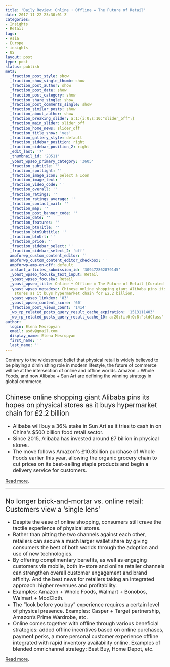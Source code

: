 ```yaml
---
title: 'Daily Review: Online + Offline = The Future of Retail'
date: 2017-11-22 23:30:01 Z
categories:
- Insights
- Retail
tags:
- Asia
- Europe
- insights
- US
layout: post
type: post
status: publish
meta:
  _fraction_post_style: show
  _fraction_show_single_thumb: show
  _fraction_post_author: show
  _fraction_post_date: show
  _fraction_post_category: show
  _fraction_share_single: show
  _fraction_post_comments_single: show
  _fraction_similar_posts: show
  _fraction_about_author: show
  _fraction_breaking_slider: a:1:{i:0;s:10:"slider_off";}
  _fraction_main_slider: slider_off
  _fraction_home_news: slider_off
  _fraction_title_show: 'yes'
  _fraction_gallery_style: default
  _fraction_sidebar_position: right
  _fraction_sidebar_position_2: right
  _edit_last: '7'
  _thumbnail_id: '28511'
  _yoast_wpseo_primary_category: '3605'
  _fraction_subtitle: ''
  _fraction_spotlight: ''
  _fraction_image_icon: Select a Icon
  _fraction_image_text: ''
  _fraction_video_code: ''
  _fraction_overall: ''
  _fraction_ratings: ''
  _fraction_ratings_average: ''
  _fraction_contact_mail: ''
  _fraction_map: ''
  _fraction_post_banner_code: ''
  _fraction_date: ''
  _fraction_features: ''
  _fraction_btnTitle: ''
  _fraction_btnSubtitle: ''
  _fraction_btnUrl: ''
  _fraction_price: ''
  _fraction_sidebar_select: ''
  _fraction_sidebar_select_2: 'off'
  ampforwp_custom_content_editor: ''
  ampforwp_custom_content_editor_checkbox: ''
  ampforwp-amp-on-off: default
  instant_articles_submission_id: '309472862879145'
  _yoast_wpseo_focuskw_text_input: Retail
  _yoast_wpseo_focuskw: Retail
  _yoast_wpseo_title: Online + Offline = The Future of Retail [Curated Content]
  _yoast_wpseo_metadesc: Chinese online shopping giant Alibaba pins its hopes on physical
    stores as it buys hypermarket chain for £2.2 billion.
  _yoast_wpseo_linkdex: '83'
  _yoast_wpseo_content_score: '60'
  _fraction_post_views_count: '1414'
  _wp_rp_related_posts_query_result_cache_expiration: '1513111403'
  _wp_rp_related_posts_query_result_cache_10: a:20:{i:0;O:8:"stdClass":2:{s:7:"post_id";s:5:"26179";s:5:"score";s:16:"81.0703458796311";}i:1;O:8:"stdClass":2:{s:7:"post_id";s:5:"28439";s:5:"score";s:17:"77.26613082683727";}i:2;O:8:"stdClass":2:{s:7:"post_id";s:5:"26802";s:5:"score";s:17:"71.26469119670722";}i:3;O:8:"stdClass":2:{s:7:"post_id";s:5:"28157";s:5:"score";s:17:"71.19613584815139";}i:4;O:8:"stdClass":2:{s:7:"post_id";s:5:"27126";s:5:"score";s:17:"64.53517416210298";}i:5;O:8:"stdClass":2:{s:7:"post_id";s:5:"26260";s:5:"score";s:17:"62.59613024975601";}i:6;O:8:"stdClass":2:{s:7:"post_id";s:5:"28564";s:5:"score";s:17:"61.50304283701033";}i:7;O:8:"stdClass":2:{s:7:"post_id";s:5:"28348";s:5:"score";s:17:"61.50304283701033";}i:8;O:8:"stdClass":2:{s:7:"post_id";s:5:"28451";s:5:"score";s:18:"61.375173466119804";}i:9;O:8:"stdClass":2:{s:7:"post_id";s:5:"28408";s:5:"score";s:17:"60.28208605337411";}i:10;O:8:"stdClass":2:{s:7:"post_id";s:5:"28121";s:5:"score";s:16:"59.5825609264188";}i:11;O:8:"stdClass":2:{s:7:"post_id";s:5:"16708";s:5:"score";s:17:"59.25692845781847";}i:12;O:8:"stdClass":2:{s:7:"post_id";s:5:"24600";s:5:"score";s:17:"58.00251851804161";}i:13;O:8:"stdClass":2:{s:7:"post_id";s:5:"28613";s:5:"score";s:17:"57.28958691692832";}i:14;O:8:"stdClass":2:{s:7:"post_id";s:5:"23959";s:5:"score";s:17:"57.28900621812929";}i:15;O:8:"stdClass":2:{s:7:"post_id";s:5:"22437";s:5:"score";s:18:"57.034800166974435";}i:16;O:8:"stdClass":2:{s:7:"post_id";s:5:"28530";s:5:"score";s:18:"56.514336537121494";}i:17;O:8:"stdClass":2:{s:7:"post_id";s:5:"28559";s:5:"score";s:17:"56.27344423095065";}i:18;O:8:"stdClass":2:{s:7:"post_id";s:5:"28274";s:5:"score";s:17:"56.27344423095065";}i:19;O:8:"stdClass":2:{s:7:"post_id";s:5:"28200";s:5:"score";s:17:"56.27344423095065";}}
author:
  login: Elena Mesropyan
  email: asdv@gmail.com
  display_name: Elena Mesropyan
  first_name: ''
  last_name: ''
---
```


<p><span style="font-weight: 400;">Contrary to the widespread belief that physical retail is widely believed to be playing a diminishing role in modern lifestyle, the future of commerce will be at the intersection of online and offline worlds. Amazon + Whole Foods, and now Alibaba + Sun Art are defining the winning strategy in global commerce.</span></p>
<h2><span style="font-weight: 400;">Chinese online shopping giant Alibaba pins its hopes on physical stores as it buys hypermarket chain for £2.2 billion</span><span style="font-weight: 400;"><br />
</span></h2>
<ul>
<li style="font-weight: 400;"><span style="font-weight: 400; font-size: 12pt;">Alibaba will buy a 36% stake in Sun Art as it tries to cash in on China's $500 billion food retail sector.</span></li>
<li style="font-weight: 400;"><span style="font-weight: 400; font-size: 12pt;">Since 2015, Alibaba has invested around £7 billion in physical stores.</span></li>
<li style="font-weight: 400;"><span style="font-weight: 400; font-size: 12pt;">The move follows Amazon's £10.3billion purchase of Whole Foods earlier this year, allowing the organic grocery chain to cut prices on its best-selling staple products and begin a delivery service for customers.</span></li>
</ul>
<p><a href="http://www.thisismoney.co.uk/money/markets/article-5101443/Chinese-giant-Alibaba-buys-hypermarket-chain-2-2bn.html"><span style="font-weight: 400;">Read more</span></a><span style="font-weight: 400;">.</span></p>
<hr />
<h2><span style="font-weight: 400;">No longer brick-and-mortar vs. online retail: Customers view a ‘single lens’</span><span style="font-weight: 400;"><br />
</span></h2>
<ul>
<li style="font-weight: 400;"><span style="font-weight: 400; font-size: 12pt;">Despite the ease of online shopping, consumers still crave the tactile experience of physical stores.</span></li>
<li style="font-weight: 400;"><span style="font-weight: 400; font-size: 12pt;">Rather than pitting the two channels against each other, retailers can secure a much larger wallet share by giving consumers the best of both worlds through the adoption and use of new technologies.</span></li>
<li style="font-weight: 400;"><span style="font-weight: 400; font-size: 12pt;">By offering complimentary benefits, as well as engaging customers via mobile, both in-store and online retailer channels can strengthen overall customer engagement and brand affinity. And the best news for retailers taking an integrated approach: higher revenues and profitability.</span></li>
<li style="font-weight: 400;"><span style="font-weight: 400; font-size: 12pt;">Examples: Amazon + Whole Foods, Walmart + Bonobos, Walmart + ModCloth. </span></li>
<li style="font-weight: 400;"><span style="font-weight: 400; font-size: 12pt;">The “look before you buy” experience requires a certain level of physical presence. Examples: Casper + Target partnership, Amazon’s Prime Wardrobe, etc.</span></li>
<li style="font-weight: 400;"><span style="font-weight: 400; font-size: 12pt;">Online comes together with offline through various beneficial strategies: added offline incentives based on online purchases, payment perks, a more personal customer experience offline integrated with rapid inventory availability online. Examples of blended omnichannel strategy: Best Buy, Home Depot, etc.</span></li>
</ul>
<p><a href="https://marketingland.com/no-longer-brick-mortar-vs-online-retail-customers-view-single-lens-218307"><span style="font-weight: 400;">Read more</span></a><span style="font-weight: 400;">.</span></p>
